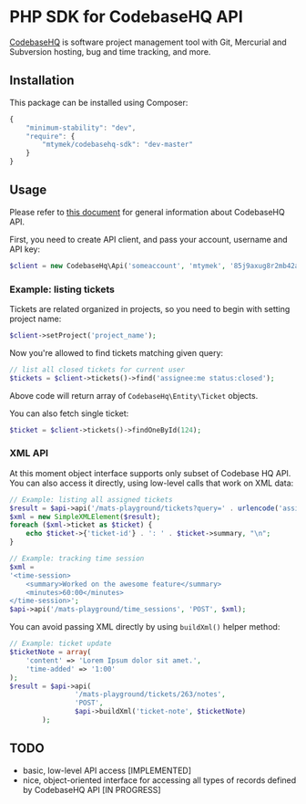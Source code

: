 PHP SDK for CodebaseHQ API
==========================

[CodebaseHQ](http://www.codebasehq.com/) is software project management tool with Git, Mercurial and Subversion hosting,
bug and time tracking, and more.


Installation
------------
This package can be installed using Composer:

```js
{
    "minimum-stability": "dev",
    "require": {
        "mtymek/codebasehq-sdk": "dev-master"
    }
}
```

Usage
-----

Please refer to [this document](http://support.codebasehq.com/kb/api-documentation) for general information about
CodebaseHQ API.

First, you need to create API client, and pass your account, username and API key:

```php
$client = new CodebaseHq\Api('someaccount', 'mtymek', '85j9axug8r2mb42ao5rf59nrpstesdujbj05x2ih');
```

### Example: listing tickets

Tickets are related organized in projects, so you need to begin with setting project name:

```php
$client->setProject('project_name');
```

Now you're allowed to find tickets matching given query:

```php
// list all closed tickets for current user
$tickets = $client->tickets()->find('assignee:me status:closed');
```

Above code will return array of `CodebaseHq\Entity\Ticket` objects.

You can also fetch single ticket:

```php
$ticket = $client->tickets()->findOneById(124);
```

### XML API

At this moment object interface supports only subset of Codebase HQ API.
You can also access it directly, using low-level calls that work on XML data:

```php
// Example: listing all assigned tickets
$result = $api->api('/mats-playground/tickets?query=' . urlencode('assignee:me'));
$xml = new SimpleXMLElement($result);
foreach ($xml->ticket as $ticket) {
    echo $ticket->{'ticket-id'} . ': ' . $ticket->summary, "\n";
}

// Example: tracking time session
$xml =
'<time-session>
    <summary>Worked on the awesome feature</summary>
    <minutes>60:00</minutes>
</time-session>';
$api->api('/mats-playground/time_sessions', 'POST', $xml);
```

You can avoid passing XML directly by using `buildXml()` helper method:

```php
// Example: ticket update
$ticketNote = array(
    'content' => 'Lorem Ipsum dolor sit amet.',
    'time-added' => '1:00'
);
$result = $api->api(
                '/mats-playground/tickets/263/notes',
                'POST',
                $api->buildXml('ticket-note', $ticketNote)
        );
```

TODO
----

* basic, low-level API access [IMPLEMENTED]
* nice, object-oriented interface for accessing all types of records defined by CodebaseHQ API [IN PROGRESS]
